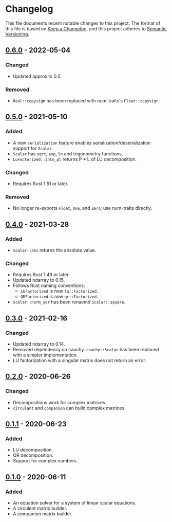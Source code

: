 # Changelog

This file documents recent notable changes to this project. The format of this
file is based on [Keep a Changelog](https://keepachangelog.com/en/1.0.0/), and
this project adheres to [Semantic
Versioning](https://semver.org/spec/v2.0.0.html).

## [0.6.0] - 2022-05-04

### Changed

* Updated approx to 0.5.

### Removed

* `Real::copysign` has been replaced with num-traits's `Float::copysign`.

## [0.5.0] - 2021-05-10

### Added

* A new `serialization` feature enables serialization/deserialization support
  for `Scalar`.
* `Scalar` has `sqrt`, `exp`, `ln` and trigonometry functions.
* `LuFactorized::into_pl` returns P * L of LU decomposition.

### Changed

* Requires Rust 1.51 or later.

### Removed

* No longer re-exports `Float`, `One`, and `Zero`; use num-traits directly.

## [0.4.0] - 2021-03-28

### Added

* `Scalar::abs` returns the absolute value.

### Changed

* Requires Rust 1.49 or later.
* Updated ndarray to 0.15.
* Follows Rust naming conventions:
  - `LUFactorized` is now `lu::Factorized`.
  - `QRFactorized` is now `qr::Factorized`.
* `Scalar::norm_sqr` has been renaemd `Scalar::square`.

## [0.3.0] - 2021-02-16

### Changed

* Updated ndarray to 0.14.
* Removed dependency on cauchy.  `cauchy::Scalar` has been replaced with a
  simpler implementation.
* LU factorization with a singular matrix does not return an error.

## [0.2.0] - 2020-06-26

### Changed

* Decompositions work for complex matrices.
* `circulant` and `companion` can build complex matrices.

## [0.1.1] - 2020-06-23

### Added

* LU decomposition.
* QR decomposition.
* Support for complex numbers.

## [0.1.0] - 2020-06-11

### Added

* An equation solver for a system of linear scalar equations.
* A circulent matrix builder.
* A companion matrix builder.

[0.6.0]: https://github.com/vinesystems/lair/compare/0.5.0...0.6.0
[0.5.0]: https://github.com/vinesystems/lair/compare/0.4.0...0.5.0
[0.4.0]: https://github.com/vinesystems/lair/compare/0.3.0...0.4.0
[0.3.0]: https://github.com/vinesystems/lair/compare/0.2.0...0.3.0
[0.2.0]: https://github.com/vinesystems/lair/compare/0.1.1...0.2.0
[0.1.1]: https://github.com/vinesystems/lair/compare/0.1.0...0.1.1
[0.1.0]: https://github.com/vinesystems/lair/tree/0.1.0

